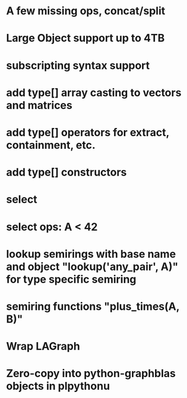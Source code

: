 
# A few missing ops, concat/split

# Large Object support up to 4TB

# subscripting syntax support

# add type[] array casting to vectors and matrices

# add type[] operators for extract, containment, etc.

# add type[] constructors

# select

# select ops: A < 42

# lookup semirings with base name and object "lookup('any_pair', A)" for type specific semiring

# semiring functions "plus_times(A, B)"

# Wrap LAGraph

# Zero-copy into python-graphblas objects in plpythonu

